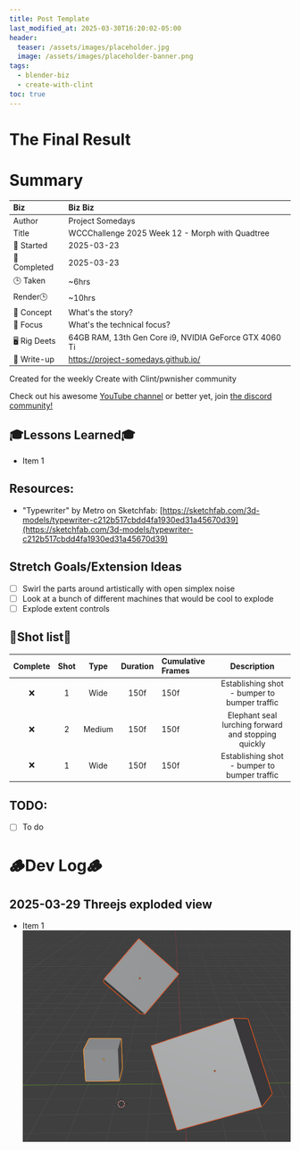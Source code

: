 ```yaml
---
title: Post Template
last_modified_at: 2025-03-30T16:20:02-05:00
header:
  teaser: /assets/images/placeholder.jpg
  image: /assets/images/placeholder-banner.png
tags:
  - blender-biz
  - create-with-clint
toc: true
---
```


# The Final Result
<!-- [![Watch the video](https://img.youtube.com/vi/4eS8dGd9_TI/maxresdefault.jpg)](https://youtu.be/4eS8dGd9_TI) -->

# Summary

| Biz             | Biz Biz                               |
|:--------        | :---------                                |
| Author          | Project Somedays                      |
| Title           | WCCChallenge 2025 Week 12 - Morph with Quadtree |
| 📅 Started      | 2025-03-23        |
| 📅 Completed    | 2025-03-23        |
| 🕒 Taken        | ~6hrs                                  |
| Render🕒        | ~10hrs          |
| 🤯 Concept      | What's the story?        |
| 🔎 Focus        | What's the technical focus?       |
| 🖥️ Rig Deets    | 64GB RAM, 13th Gen Core i9, NVIDIA GeForce GTX 4060 Ti |
| 📔 Write-up     | https://project-somedays.github.io/ |

Created for the weekly Create with Clint/pwnisher community

Check out his awesome [YouTube channel](https://www.youtube.com/c/pwnisher) or better yet, join [the discord community!](https://discord.com/channels/673719770410909696/688444060737994785/922141725944872980)

## 🎓Lessons Learned🎓
- Item 1

## Resources:
- "Typewriter" by Metro on Sketchfab: [https://sketchfab.com/3d-models/typewriter-c212b517cbdd4fa1930ed31a45670d39](https://sketchfab.com/3d-models/typewriter-c212b517cbdd4fa1930ed31a45670d39)

## Stretch Goals/Extension Ideas
- [ ] Swirl the parts around artistically with open simplex noise
- [ ] Look at a bunch of different machines that would be cool to explode
- [ ] Explode extent controls

## 🎥Shot list🎥

|Complete | Shot   | Type     | Duration | Cumulative Frames | Description                    |
| :----:  | :----: | :----:   | :----:   | :----        | :----:                              |
|  ❌     | 1      | Wide     | 150f     | 150f         |Establishing shot - bumper to bumper traffic|
|  ❌     | 2      | Medium     | 150f     | 150f       |Elephant seal lurching forward and stopping quickly |
|  ❌    | 1      | Wide     | 150f     | 150f         |Establishing shot - bumper to bumper traffic|

## TODO:
- [ ] To do


# 🪵Dev Log🪵

## 2025-03-29 Threejs exploded view
  - Item 1  
  ![Basic scene as a test](/assets/images/2025-03-30-WCCC-Basic-Scene.png "If I've learned anything, it's start REALLY simple and build on solid ground")

